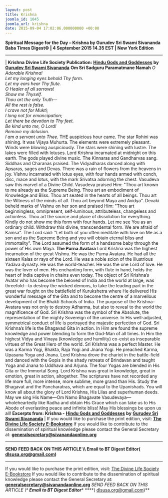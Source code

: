 ```yaml
---
layout: post
title: Krishna
joomla_id: 1045
joomla_url: krishna
date: 2015-09-04 17:02:06.000000000 +00:00
---
```

**Spiritual Message for the Day – Krishna by Gurudev Sri Swami Sivananda**
 **Baba Times Digest© | 4 September 2015 14.35 EST | New York Edition**
* * *
| 
**Krishna**
**Divine Life Society Publication:** [**Hindu Gods and Goddesses**](http://www.dlshq.org/religions/krishna.htm) **by** [**Gurudev Sri Swami Sivananda**](http://www.dlshq.org/saints/siva.htm)
**Om Sri Sadguru Paramatmane Namah**
_O Adorable Krishna!  
 Let my longing eyes behold Thy form.  
 Let my_ _ears hear Thy flute.  
 O Healer of all sorrows!  
 Show me Thyself.  
 Thou art the only Truth—  
 All the rest is false.  
 I crave not for Mukti;  
 I long not for emancipation;  
 Let there be devotion to Thy feet.  
 Be kind unto me, O Lord!  
 Remove my delusion.  
 I am a servant unto Thee._
THE auspicious hour came. The star Rohini was shining. It was Vijaya Muhurta. The elements were extremely pleasant. Winds were blowing auspiciously. The stars were shining with lustre. The lakes were filled with lotuses. Lord Krishna incarnated at midnight on this earth. The gods played divine music. The Kinnaras and Gandharvas sang. Siddhas and Charanas praised. The Vidyadharas danced along with Apsaras, sages and Devas. There was a rain of flowers from the heavens in joy.
Vishnu incarnated with lotus eyes, with four hands armed with conch, disc, mace and lotus, with the mark Srivatsa adorning the chest. Vasudeva saw this marvel of a Divine Child.
Vasudeva praised Him: "Thou art known to me already as the Supreme Being. Thou art an embodiment of Knowledge and Bliss. Thou art seated in the hearts of all beings. Thou art the Witness of the minds of all. Thou art beyond Maya and Avidya".
Devaki beheld marks of Vishnu on her son and praised Him: "Thou art beginningless, omnipresent, self-luminous, attributeless, changeless and actionless. Thou art the source and place of dissolution for everything. Kindly do not show me this form with four hands. Let me see You as an ordinary child. Withdraw this divine, transcendental form. We are afraid of Kamsa".
The Lord said: "Let both of you often meditate with love on Me as a son and as the Supreme Being and you will obtain eternal bliss and immortality".
The Lord assumed the form of a handsome baby through the power of His own Maya.
**The Purna Avatara**
Lord Krishna was the highest Incarnation of the great Vishnu. He was the Purna Avatara. He had all the sixteen Kalas or rays of the Lord. He was a noble scion of the illustrious Yadava dynasty. He was the world-teacher. He was the one Lord of love. He was the lover of men. His enchanting form, with flute in hand, holds the heart of India captive in chains even today.
The object of Sri Krishna’s Avatar who has become the beloved of India and the world at large, was threefold—to destroy the wicked demons, to take the leading part in the great war fought on the battlefield of Kurukshetra where He delivered His wonderful message of the Gita and to become the centre of a marvellous development of the Bhakti Schools of India.
The purpose of the Krishna-Avatara was not only to destroy Adharma, but also to reveal to the world the magnificence of God. Sri Krishna was the symbol of the Absolute, the representation of the mighty Sovereign of the universe. In His well-adjusted, symmetrical conduct of life is portrayed the majestic perfection of God.
Sri Krishna’s life is the Bhagavad Gita in action. In Him are found the supreme knowledge and power blending to form the God-Man of all times. In Him the highest Vidya and Vinaya (knowledge and humility) co-exist as inseparable virtues of the Great Hero of the world.
Sri Krishna was a perfect Master. He was a Karma Yogi, Bhakta, Raja Yogi and Jnana Yogi. He preached Karma, Upasana Yoga and Jnana. Lord Krishna drove the chariot in the battle-field and danced with the Gopis in the shady retreats of Brindavan and taught Yoga and Jnana to Uddhava and Arjuna. The four Yogas are blended in His Gita or the Immortal Song.
Lord Krishna was great in knowledge, great in emotion, great in action, altogether. The scriptures have not recorded any life more full, more intense, more sublime, more grand than His.
Study the Bhagavat and the Pancharatras, which are equal to the Upanishads. You will know all about the glory of Lord Krishna, His Lilas and superhuman deeds.
May we sing His Name—Om Namo Bhagavate Vasudevaya—wholeheartedly like Radha and obtain His Grace which can take us to His Abode of everlasting peace and infinite bliss!
May His blessings be upon us all!
**Excerpts from:**  **Krishna -** [**Hindu Gods and Goddesses**](http://www.dlshq.org/religions/krishna.htm) **by** [**Gurudev Sri Swami Sivananda**](http://www.dlshq.org/saints/siva.htm)
 |
If you would like to purchase the print edition, visit: **[The Divine Life Society E-Bookstore](http://www.dlshq.org/download/download.htm)**
If you would like to contribute to the dissemination of spiritual knowledge please contact the General Secretary at: [](mailto:%20%3Cscript%20type=%27text/javascript%27%3E%20%3C%21--%20var%20prefix%20=%20%27ma%27%20+%20%27il%27%20+%20%27to%27;%20var%20path%20=%20%27hr%27%20+%20%27ef%27%20+%20%27=%27;%20var%20addy57016%20=%20%27generalsecretary%27%20+%20%27@%27;%20addy57016%20=%20addy57016%20+%20%27sivanandaonline%27%20+%20%27.%27%20+%20%27org%27;%20document.write%28%27%3Ca%20%27%20+%20path%20+%20%27%5C%27%27%20+%20prefix%20+%20%27:%27%20+%20addy57016%20+%20%27%5C%27%3E%27%29;%20document.write%28addy57016%29;%20document.write%28%27%3C%5C/a%3E%27%29;%20//--%3E%5Cn%20%3C/script%3E%3Cscript%20type=%27text/javascript%27%3E%20%3C%21--%20document.write%28%27%3Cspan%20style=%5C%27display:%20none;%5C%27%3E%27%29;%20//--%3E%20%3C/script%3EThis%20email%20address%20is%20being%20protected%20from%20spambots.%20You%20need%20JavaScript%20enabled%20to%20view%20it.%20%3Cscript%20type=%27text/javascript%27%3E%20%3C%21--%20document.write%28%27%3C/%27%29;%20document.write%28%27span%3E%27%29;%20//--%3E%20%3C/script%3E?subject=Contribution%20to%20Dissemination%20of%20Spiritual%20Knowledge) **generalsecretary@sivanandaonline.org**
****
**SEND FEED BACK ON THIS ARTICLE \\\ Email to BT Digest Editor[](mailto:%20%3Cscript%20type=%27text/javascript%27%3E%20%3C%21--%20var%20prefix%20=%20%27ma%27%20+%20%27il%27%20+%20%27to%27;%20var%20path%20=%20%27hr%27%20+%20%27ef%27%20+%20%27=%27;%20var%20addy72654%20=%20%27dlsusa.org%27%20+%20%27@%27;%20addy72654%20=%20addy72654%20+%20%27gmail%27%20+%20%27.%27%20+%20%27com%27;%20document.write%28%27%3Ca%20%27%20+%20path%20+%20%27%5C%27%27%20+%20prefix%20+%20%27:%27%20+%20addy72654%20+%20%27%5C%27%3E%27%29;%20document.write%28addy72654%29;%20document.write%28%27%3C%5C/a%3E%27%29;%20//--%3E%5Cn%20%3C/script%3E%3Cscript%20type=%27text/javascript%27%3E%20%3C%21--%20document.write%28%27%3Cspan%20style=%5C%27display:%20none;%5C%27%3E%27%29;%20//--%3E%20%3C/script%3EThis%20email%20address%20is%20being%20protected%20from%20spambots.%20You%20need%20JavaScript%20enabled%20to%20view%20it.%20%3Cscript%20type=%27text/javascript%27%3E%20%3C%21--%20document.write%28%27%3C/%27%29;%20document.write%28%27span%3E%27%29;%20//--%3E%20%3C/script%3E?subject=DLS%20Posts)( [dlsusa.org@gmail.com](mailto:dlsusa.org@gmail.com))**
* * *
  
If you would like to purchase the print edition, visit: [The Divine Life Society E-Bookstore](http://www.dlshq.org/download/download.htm)
If you would like to contribute to the dissemination of spiritual knowledge please contact the General Secretary at: **[generalsecretary@sivanandaonline.org](mailto:generalsecretary@sivanandaonline.org)**
**SEND FEED BACK ON THIS ARTICLE \\\**  **Email to BT Digest Editor**** [](mailto:%20%3Cscript%20type=%27text/javascript%27%3E%20%3C%21--%20var%20prefix%20=%20%27ma%27%20+%20%27il%27%20+%20%27to%27;%20var%20path%20=%20%27hr%27%20+%20%27ef%27%20+%20%27=%27;%20var%20addy72654%20=%20%27dlsusa.org%27%20+%20%27@%27;%20addy72654%20=%20addy72654%20+%20%27gmail%27%20+%20%27.%27%20+%20%27com%27;%20document.write%28%27%3Ca%20%27%20+%20path%20+%20%27%5C%27%27%20+%20prefix%20+%20%27:%27%20+%20addy72654%20+%20%27%5C%27%3E%27%29;%20document.write%28addy72654%29;%20document.write%28%27%3C%5C/a%3E%27%29;%20//--%3E%5Cn%20%3C/script%3E%3Cscript%20type=%27text/javascript%27%3E%20%3C%21--%20document.write%28%27%3Cspan%20style=%5C%27display:%20none;%5C%27%3E%27%29;%20//--%3E%20%3C/script%3EThis%20email%20address%20is%20being%20protected%20from%20spambots.%20You%20need%20JavaScript%20enabled%20to%20view%20it.%20%3Cscript%20type=%27text/javascript%27%3E%20%3C%21--%20document.write%28%27%3C/%27%29;%20document.write%28%27span%3E%27%29;%20//--%3E%20%3C/script%3E?subject=DLS%20Posts)****( [dlsusa.org@gmail.com](mailto:dlsusa.org@gmail.com))**  
